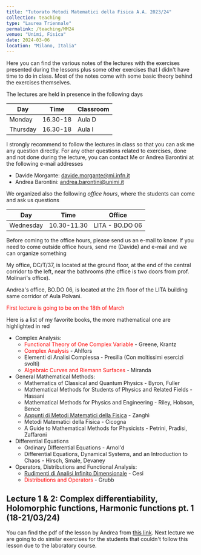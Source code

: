 ```yaml
---
title: "Tutorato Metodi Matematici della Fisica A.A. 2023/24"
collection: teaching
type: "Laurea Triennale"
permalink: /teaching/MM24
venue: "Unimi, Fisica"
date: 2024-03-06
location: "Milano, Italia"
---
```


Here you can find the various notes of the lectures with the exercises presented during the lessons plus some other exercises that I didn't have time to do in class. Most of the notes come with some basic theory behind the exercises themselves.

The lectures are held in presence in the following days

| Day       | Time            | Classroom                             |
| --------  | --------------- | ------------------------------------- |
| Monday    |  16.30-18       | Aula D                                |
| Thursday  |  16.30-18       | Aula I                                |

I strongly recommend to follow the lectures in class so that you can ask me any question directly. For any other questions related to exercises, done and not done during the lecture, you can contact Me or Andrea Barontini at the following e-mail addresses

* Davide Morgante: davide.morgante@mi.infn.it
* Andrea Barontini: andrea.barontini@unimi.it

We organized also the following *office hours*, where the students can come and ask us questions

| Day       | Time            | Office                                |
| --------  | --------------- | ------------------------------------- |
| Wednesday |  10.30-11.30    | LITA - BO.DO 06                       |      

Before coming to the office hours, please send us an e-mail to know. If you need to come outside office hours, send me (Davide) and e-mail and we can organize something 

My office, DC/T/37, is located at the ground floor, at the end of the central corridor to the left, near the bathrooms (the office is two doors from prof. Molinari's office).

Andrea's office, BO.DO 06, is located at the 2th floor of the LITA building same corridor of Aula Polvani.

<span style="color:red">First lecture is going to be on the 18th of March</span> 


Here is a list of my favorite books, the more mathematical one are highlighted in red  

  * Complex Analysis:
    * <span style="color:red">Functional Theory of One Complex Variable</span> - Greene, Krantz
    * <span style="color:red">Complex Analysis</span> - Ahlfors
    * Elementi di Analisi Complessa - Presilla (Con moltissimi esercizi svolti)
    * <span style="color:red">Algebraic Curves and Riemann Surfaces</span> - Miranda
  * General Mathematical Methods:
    * Mathematics of Classical and Quantum Physics - Byron, Fuller
    * Mathematical Methods for Students of Physics and Related Fields - Hassani
    * Mathematical Methods for Physics and Engineering - Riley, Hobson, Bence
    * [Appunti di Metodi Matematici della Fisica](https://www.ge.infn.it/~zanghi/metodi/ZUL.pdf) - Zanghì
    * Metodi Matematici della Fisica - Cicogna
    * A Guide to Mathematical Methods for Physicists - Petrini, Pradisi, Zaffaroni
  * Differential Equations
    * Ordinary Differential Equations - Arnol'd
    * Differential Equations, Dynamical Systems, and an Introduction to Chaos - Hirsch, Smale, Devaney
  * Operators, Distributions and Functional Analysis:
    * [Rudimenti di Analisi Infinito Dimensionale](https://www.roma1.infn.it/~cesi/rudimenti/RAID-s-v03.pdf) - Cesi
    * <span style="color:red">Distributions and Operators</span> - Grubb

## Lecture 1 & 2: Complex differentiability, Holomorphic functions, Harmonic functions pt. 1 (18-21/03/24)
You can find the pdf of the lesson by Andrea from [this link](http://DavideMorgante.github.io/files/Lezione1.pdf).
Next lecture we are going to do similar exercises for the students that couldn't follow this lesson due to the laboratory course.



